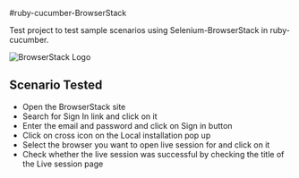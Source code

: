 #ruby-cucumber-BrowserStack

Test project to test sample scenarios using Selenium-BrowserStack in ruby-cucumber.

![BrowserStack Logo](https://d98b8t1nnulk5.cloudfront.net/production/images/layout/logo-header.png?1469004780)

## Scenario Tested
 * Open the BrowserStack site
 * Search for Sign In link and click on it
 * Enter the email and password and click on Sign in button
 * Click on cross icon on the Local installation pop up
 * Select the browser you want to open live session for and click on it
 * Check whether the live session was successful by checking the title of the Live session page
